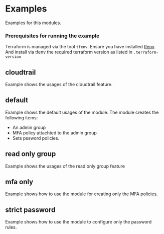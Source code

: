 # Examples
Examples for this modules.

### Prerequisites for running the example
Terraform is managed via the tool `tfenv`. Ensure you have installed [tfenv](https://github.com/kamatama41/tfenv). And install via tfenv the required terraform version as listed in `.terraform-version`

## cloudtrail
Example shows the usages of the cloudtrail feature.

## default
Example shows the default usages of the module. The module creates the following items:
- An admin group
- MFA policy attachted to the admin group
- Sets pssword policies.

## read only group
Example shows the usages of the read only group feature

## mfa only
Example shows how to use the module for creating only the MFA policies.

## strict password
Example shows how to use the module to configure only the password rules.
